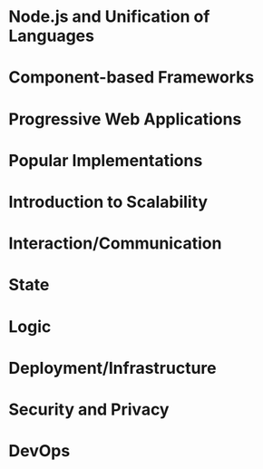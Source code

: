 # Node.js and Unification of Languages
# Component-based Frameworks
# Progressive Web Applications
# Popular Implementations
# Introduction to Scalability
# Interaction/Communication
# State
# Logic
# Deployment/Infrastructure
# Security and Privacy
# DevOps
